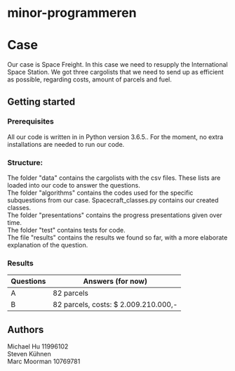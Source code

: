 # minor-programmeren

# Case

Our case is Space Freight. In this case we need to resupply the International Space Station. We got three cargolists that we need to send up as efficient as possible, regarding costs, amount of parcels and fuel. 

## Getting started

### Prerequisites

All our code is written in in Python version 3.6.5.. For the moment, no extra installations are needed to run our code.

### Structure:  

The folder "data" contains the cargolists with the csv files. These lists are loaded into our code to answer the questions.   
The folder "algorithms" contains the codes used for the specific subquestions from our case.   Spacecraft_classes.py contains our created classes.  
The folder "presentations" contains the progress presentations given over time.   
The folder "test" contains tests for code.   
The file "results" contains the results we found so far, with a more elaborate explanation of the question.   

### Results
| Questions |  Answers (for now) |
|---|---|
|A|82 parcels|
|B|82 parcels, costs: $ 2.009.210.000,-|

## Authors

Michael Hu 11996102  
Steven Kühnen   
Marc Moorman 10769781
